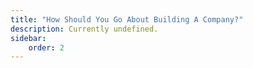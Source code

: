 ```yaml
---
title: "How Should You Go About Building A Company?"
description: Currently undefined.
sidebar: 
    order: 2
---
```


